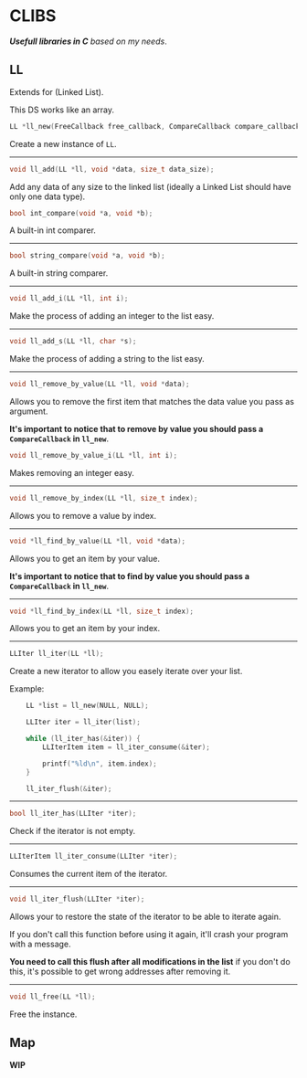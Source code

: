 # CLIBS

_**Usefull libraries in C** based on my needs_.

## LL

Extends for (Linked List).

This DS works like an array.

```c
LL *ll_new(FreeCallback free_callback, CompareCallback compare_callback);
```

Create a new instance of `LL`.

---

```c
void ll_add(LL *ll, void *data, size_t data_size);
```

Add any data of any size to the linked list (ideally a Linked List should have only one data type).

```c
bool int_compare(void *a, void *b);
```

A built-in int comparer.

---

```c
bool string_compare(void *a, void *b);
```

A built-in string comparer.

---

```c
void ll_add_i(LL *ll, int i);
```

Make the process of adding an integer to the list easy.

---

```c
void ll_add_s(LL *ll, char *s);
```

Make the process of adding a string to the list easy.

---

```c
void ll_remove_by_value(LL *ll, void *data);
```

Allows you to remove the first item that matches the data value you pass as argument.

**It's important to notice that to remove by value you should pass a `CompareCallback` in `ll_new`**.

```c
void ll_remove_by_value_i(LL *ll, int i);
```

Makes removing an integer easy.

---

```c
void ll_remove_by_index(LL *ll, size_t index);
```

Allows you to remove a value by index.

---

```c
void *ll_find_by_value(LL *ll, void *data);
```

Allows you to get an item by your value.

**It's important to notice that to find by value you should pass a `CompareCallback` in `ll_new`**.

---

```c
void *ll_find_by_index(LL *ll, size_t index);
```

Allows you to get an item by your index.

---

```c
LLIter ll_iter(LL *ll);
```

Create a new iterator to allow you easely iterate over your list.

Example:

```c
    LL *list = ll_new(NULL, NULL);

    LLIter iter = ll_iter(list);

    while (ll_iter_has(&iter)) {
        LLIterItem item = ll_iter_consume(&iter);

        printf("%ld\n", item.index);
    }

    ll_iter_flush(&iter);
```

---

```c
bool ll_iter_has(LLIter *iter);
```

Check if the iterator is not empty.

---

```c
LLIterItem ll_iter_consume(LLIter *iter);
```

Consumes the current item of the iterator.

---

```c
void ll_iter_flush(LLIter *iter);
```

Allows your to restore the state of the iterator to be able to iterate again.

If you don't call this function before using it again, it'll crash your program with a message.

**You need to call this flush after all modifications in the list** if you don't do this, it's possible to get wrong addresses after removing it.

---

```c
void ll_free(LL *ll);
```

Free the instance.

## Map

**WIP**
